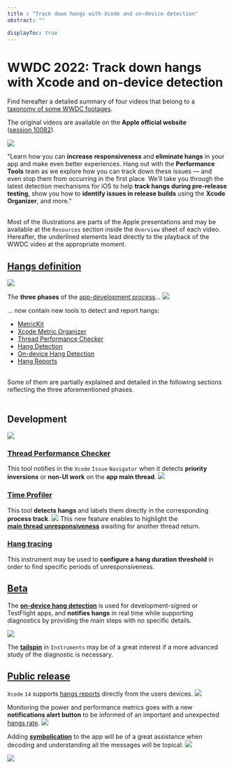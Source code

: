 ```yaml
---
title : "Track down hangs with Xcode and on-device detection"
abstract: ""

displayToc: true
---
```


# WWDC 2022: Track down hangs with Xcode and on-device detection
Find hereafter a detailed summary of four videos that belong to a [taxonomy&nbsp;of&nbsp;some&nbsp;WWDC&nbsp;footages](../../).

The original videos are available on the **Apple official website** ([session&nbsp;10082](https://developer.apple.com/videos/play/wwdc2022/10082/)).

![](../../../../../images/iOSdev/wwdc22-10082-PresentationsPoster.png)

"Learn how you can **increase responsiveness** and **eliminate hangs** in your app and make even better experiences. Hang out with the **Performance Tools** team as we explore how you can track down these issues — and even stop them from occurring in the first place.
We'll take you through the latest detection mechanisms for iOS to help **track hangs during pre-release testing**, show you how to **identify issues in release builds** using the **Xcode Organizer**, and more."

</br>Most of the illustrations are parts of the Apple presentations and may be available at the `Resources` section inside the `Overview` sheet of each video.
</br>Hereafter, the underlined elements lead directly to the playback of the WWDC video at the appropriate moment.
</br>

## [Hangs&nbsp;definition](https://developer.apple.com/videos/play/wwdc2022/10082/?time=67)
![](../../../../../images/iOSdev/wwdc22-10082-1.png)

The **three phases** of the [app-development&nbsp;process](https://developer.apple.com/videos/play/wwdc2022/10082/?time=153)...
![](../../../../../images/iOSdev/wwdc22-10082-2.png)

... now contain new tools to detect and report hangs:
- [MetricKit](https://developer.apple.com/videos/play/wwdc2022/10082/?time=195)
- [Xcode&nbsp;Metric&nbsp;Organizer](https://developer.apple.com/videos/play/wwdc2022/10082/?time=206)
- [Thread&nbsp;Performance&nbsp;Checker](https://developer.apple.com/videos/play/wwdc2022/10082/?time=235)
- [Hang&nbsp;Detection](https://developer.apple.com/videos/play/wwdc2022/10082/?time=244)
- [On-device&nbsp;Hang&nbsp;Detection](https://developer.apple.com/videos/play/wwdc2022/10082/?time=250)
- [Hang&nbsp;Reports](https://developer.apple.com/videos/play/wwdc2022/10082/?time=264)

</br>
Some of them are partially explained and detailed in the following sections reflecting the three aforementioned phases.
</br></br>

## Development
![](../../../../../images/iOSdev/wwdc22-10082-5.png)
### [Thread&nbsp;Performance&nbsp;Checker](https://developer.apple.com/videos/play/wwdc2022/10082/?time=283)
This tool notifies in the `Xcode`&nbsp;`Issue`&nbsp;`Navigator` when it detects **priority inversions** or **non-UI work** on the **app main thread**.
![](../../../../../images/iOSdev/wwdc22-10082-3.png)
### [Time&nbsp;Profiler](https://developer.apple.com/videos/play/wwdc2022/10082/?time=356)
This tool **detects hangs** and labels them directly in the corresponding **process track**.
![](../../../../../images/iOSdev/wwdc22-10082-4.png)
This new feature enables to highlight the **[main&nbsp;thread&nbsp;unresponsiveness](https://developer.apple.com/videos/play/wwdc2022/10082/?time=431)** awaiting for another thread return.
</br>
### [Hang&nbsp;tracing](https://developer.apple.com/videos/play/wwdc2022/10082/?time=486)
This instrument may be used to **configure a hang duration threshold** in order to find specific periods of unresponsiveness.
</br>
## [Beta](https://developer.apple.com/videos/play/wwdc2022/10082/?time=519)
The **[on-device&nbsp;hang&nbsp;detection](https://developer.apple.com/videos/play/wwdc2022/10082/?time=540)** is used for development-signed or TestFlight apps, and **notifies hangs** in real time while supporting diagnostics by providing the main steps with no specific details.

![](../../../../../images/iOSdev/wwdc22-10082-6.png)

The **[tailspin](https://developer.apple.com/videos/play/wwdc2022/10082/?time=670)** in `Instruments` may be of a great interest if a more advanced study of the diagnostic is necessary.
</br>
## [Public&nbsp;release](https://developer.apple.com/videos/play/wwdc2022/10082/?time=742)

`Xcode`&nbsp;`14` supports [hangs&nbsp;reports](https://developer.apple.com/videos/play/wwdc2022/10082/?time=755) directly from the users devices.
![](../../../../../images/iOSdev/wwdc22-10082-7.png)

Monitoring the power and performance metrics goes with a new **notifications alert button** to be informed of an important and unexpected [hangs&nbsp;rate](https://developer.apple.com/videos/play/wwdc2022/10082/?time=894).
![](../../../../../images/iOSdev/wwdc22-10082-8.png)

Adding **[symbolication](https://developer.apple.com/videos/play/wwdc2022/10082/?time=922)** to the app will be of a great assistance when decoding and understanding all the messages will be topical.
![](../../../../../images/iOSdev/wwdc22-10082-9.png)

![](../../../../../images/iOSdev/wwdc22-10082-10.png)